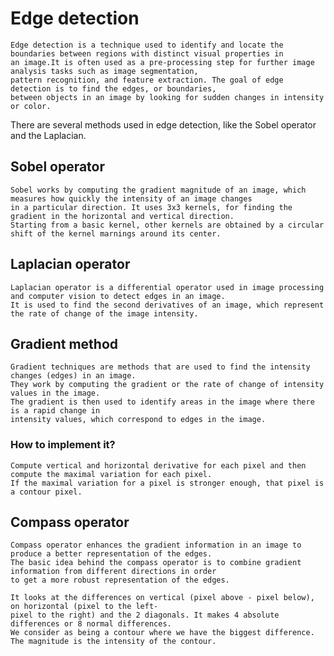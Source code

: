 # Edge detection
    Edge detection is a technique used to identify and locate the boundaries between regions with distinct visual properties in 
    an image.It is often used as a pre-processing step for further image analysis tasks such as image segmentation, 
    pattern recognition, and feature extraction. The goal of edge detection is to find the edges, or boundaries,
    between objects in an image by looking for sudden changes in intensity or color.
  
  There are several methods used in edge detection, like the Sobel operator and the Laplacian. 
  
 ## Sobel operator
    Sobel works by computing the gradient magnitude of an image, which measures how quickly the intensity of an image changes
    in a particular direction. It uses 3x3 kernels, for finding the gradient in the horizontal and vertical direction. 
    Starting from a basic kernel, other kernels are obtained by a circular shift of the kernel marnings around its center.
 
 ## Laplacian operator 
    Laplacian operator is a differential operator used in image processing and computer vision to detect edges in an image.
    It is used to find the second derivatives of an image, which represent the rate of change of the image intensity.

## Gradient method
    Gradient techniques are methods that are used to find the intensity changes (edges) in an image. 
    They work by computing the gradient or the rate of change of intensity values in the image. 
    The gradient is then used to identify areas in the image where there is a rapid change in 
    intensity values, which correspond to edges in the image.
    
### How to implement it?
    Compute vertical and horizontal derivative for each pixel and then compute the maximal variation for each pixel.
    If the maximal variation for a pixel is stronger enough, that pixel is a contour pixel.
    
    
## Compass operator
    Compass operator enhances the gradient information in an image to produce a better representation of the edges.
    The basic idea behind the compass operator is to combine gradient information from different directions in order 
    to get a more robust representation of the edges.
        
    It looks at the differences on vertical (pixel above - pixel below), on horizontal (pixel to the left-
    pixel to the right) and the 2 diagonals. It makes 4 absolute differences or 8 normal differences. 
    We consider as being a contour where we have the biggest difference. 
    The magnitude is the intensity of the contour.
